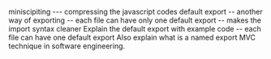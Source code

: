 miniscipiting --- compressing the javascript codes 
default export -- another way of exporting  -- each file can have only one default export -- makes the import syntax cleaner 
Explain the default export with example code -- each file can have one default export
Also explain what is a named export
MVC technique in software engineering.
